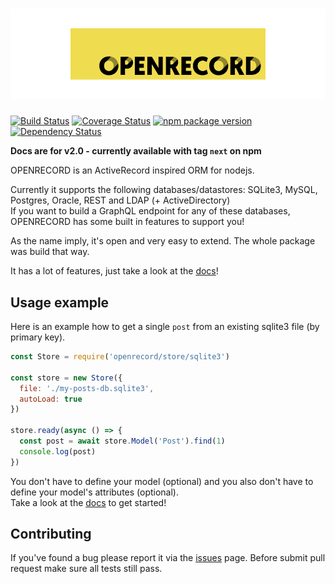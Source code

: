 ![OpenRecord](docs/logo.png)
==========

[![Build Status](https://travis-ci.org/PhilWaldmann/openrecord.svg?branch=master)](https://travis-ci.org/PhilWaldmann/openrecord)
[![Coverage Status](http://coveralls.io/repos/PhilWaldmann/openrecord/badge.png)](https://coveralls.io/r/PhilWaldmann/openrecord)
[![npm package version](http://badge.fury.io/js/openrecord.png)](https://npmjs.org/package/openrecord)
[![Dependency Status](https://gemnasium.com/PhilWaldmann/openrecord.svg)](https://gemnasium.com/PhilWaldmann/openrecord)

**Docs are for v2.0 - currently available with tag `next` on npm**

OPENRECORD is an ActiveRecord inspired ORM for nodejs.

Currently it supports the following databases/datastores: SQLite3, MySQL, Postgres, Oracle, REST and LDAP (+ ActiveDirectory)  
If you want to build a GraphQL endpoint for any of these databases, OPENRECORD has some built in features to support you!

As the name imply, it's open and very easy to extend. The whole package was build that way.

It has a lot of features, just take a look at the [docs](https://openrecord.js.org)!

## Usage example

Here is an example how to get a single `post` from an existing sqlite3 file (by primary key).
```js
const Store = require('openrecord/store/sqlite3')

const store = new Store({
  file: './my-posts-db.sqlite3',
  autoLoad: true
})

store.ready(async () => {
  const post = await store.Model('Post').find(1)
  console.log(post)
})
```

You don't have to define your model (optional) and you also don't have to define your model's attributes (optional).  
Take a look at the [docs](https://openrecord.js.org) to get started!

## Contributing

If you've found a bug please report it via the [issues](https://github.com/PhilWaldmann/openrecord/issues) page.
Before submit pull request make sure all tests still pass.
